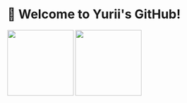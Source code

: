 # 👋 Welcome to Yurii's GitHub!

<!-- 深色模式下显示的卡片 -->
<div align="left" hidden id="dark-stats">
  <img height="150px" src="https://github-readme-stats.vercel.app/api/top-langs/?username=Yurii-huang&show_icons=true&theme=tokyonight&layout=compact" />
  <img height="150px" src="https://github-readme-stats.vercel.app/api?username=Yurii-huang&show_icons=true&theme=tokyonight" />
</div>

<!-- 浅色模式下显示的卡片 -->
<div align="left" hidden id="light-stats">
  <img height="150px" src="https://github-readme-stats.vercel.app/api/top-langs/?username=Yurii-huang&show_icons=true&theme=default&layout=compact" />
  <img height="150px" src="https://github-readme-stats.vercel.app/api?username=Yurii-huang&show_icons=true&theme=default" />
</div>

<style>
@media (prefers-color-scheme: dark) {
  #dark-stats {
    hidden: false;
    display: block;
  }
  #light-stats {
    display: none;
  }
}

@media (prefers-color-scheme: light) {
  #light-stats {
    hidden: false;
    display: block;
  }
  #dark-stats {
    display: none;
  }
}
</style>

